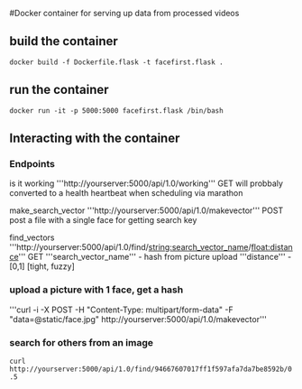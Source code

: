 #Docker container for serving up data from processed videos

## build the container
```docker build -f Dockerfile.flask -t facefirst.flask .```

## run the container
```docker run -it -p 5000:5000 facefirst.flask /bin/bash```

## Interacting with the container

### Endpoints

  is it working
  '''http://yourserver:5000/api/1.0/working'''
  GET
  will probbaly converted to a health heartbeat when scheduling via marathon

   
  make_search_vector
  '''http://yourserver:5000/api/1.0/makevector'''
  POST
  post a file with a single face for getting search key 

  find_vectors
  '''http://yourserver:5000/api/1.0/find/<string:search_vector_name>/<float:distance>'''
  GET
  '''search_vector_name''' - hash from picture upload
  '''distance''' - [0,1] [tight, fuzzy]

### upload a picture with 1 face, get a hash 
'''curl -i -X POST -H "Content-Type: multipart/form-data" -F "data=@static/face.jpg" http://yourserver:5000/api/1.0/makevector'''

### search for others from an image
```curl http://yourserver:5000/api/1.0/find/94667607017ff1f597afa7da7be8592b/0.5```



